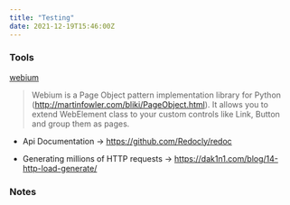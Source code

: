 ```yaml
---
title: "Testing"
date: 2021-12-19T15:46:00Z
---
```


### Tools

[webium](https://github.com/wgnet/webium)

> Webium is a Page Object pattern implementation library for Python (http://martinfowler.com/bliki/PageObject.html). It allows you to extend WebElement class to your custom controls like Link, Button and group them as pages. 

* Api Documentation -> https://github.com/Redocly/redoc

* Generating millions of HTTP requests -> https://dak1n1.com/blog/14-http-load-generate/


### Notes
